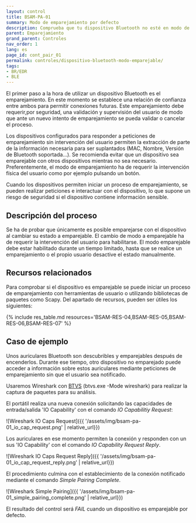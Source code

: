 ```yaml
---
layout: control
title: BSAM-PA-01
summary: Modo de emparejamiento por defecto
description: Comprueba que tu dispositivo Bluetooth no esté en modo de emparejamiento por defecto. Evita que un atacante pueda emparejarse con tu dispositivo sin tu intervención.
parent: Emparejamiento
grand_parent: Controles
nav_order: 1
lang: es
page_id: cont_pair_01
permalink: controles/dispositivo-bluetooth-modo-emparejable/
tags:
- BR/EDR
- BLE
---
```


El primer paso a la hora de utilizar un dispositivo Bluetooth es el emparejamiento. En este momento se establece una relación de confianza entre ambos para permitir conexiones futuras. Este emparejamiento debe requerir,por seguridad, una validación y supervisión del usuario de modo que ante un nuevo intento de emparejamiento se pueda validar o cancelar el proceso.

Los dispositivos configurados para responder a peticiones de emparejamiento sin intervención del usuario permiten la extracción de parte de la información necesaria para ser suplantados (MAC, Nombre, Versión de Bluetooth soportada...). Se recomienda evitar que un dispositivo sea emparejable con otros dispositivos mientras no sea necesario. Preferentemente, el modo de emparejamiento ha de requerir la intervención física del usuario como por ejemplo pulsando un botón.

Cuando los dispositivos permiten iniciar un proceso de emparejamiento, se pueden realizar peticiones e interactuar con el dispositivo, lo que supone un riesgo de seguridad si el dispositivo contiene información sensible.


## Descripción del proceso

Se ha de probar que únicamente es posible emparejarse con el dispositivo al cambiar su estado a emparejable. El cambio de modo a emparejable ha de requerir la intervención del usuario para habilitarse. El modo emparejable debe estar habilitado durante un tiempo limitado, hasta que se realice un emparejamiento o el propio usuario desactive el estado manualmente.


## Recursos relacionados

Para comprobar si el dispositivo es emparejable se puede iniciar un proceso de emparejamiento con herramientas de usuario o utilizando bibliotecas de paquetes como Scapy. Del apartado de recursos, pueden ser útiles los siguientes:

{% include res_table.md resources='BSAM-RES-04,BSAM-RES-05,BSAM-RES-06,BSAM-RES-07' %}


## Caso de ejemplo

Unos auriculares Bluetooth son descubribles y emparejables después de encenderlos. Durante ese tiempo, otro dispositivo no emparejado puede acceder a información sobre estos auriculares mediante peticiones de emparejamiento sin que el usuario sea notificado.

Usaremos Wireshark con [BTVS](https://learn.microsoft.com/es-es/windows-hardware/drivers/bluetooth/testing-btp-tools-btvs) (btvs.exe -Mode wireshark) para realizar la captura de paquetes para su análisis. 

El portátil realiza una nueva conexión solicitando las capacidades de entrada/salida 'IO Capability' con el comando _IO Capabilitiy Request_:

![Wireshark IO Caps Request]({{ '/assets/img/bsam-pa-01_io_cap_request.png' | relative_url}})

Los auriculares en ese momento permiten la conexión y responden con un sus 'IO Capability' con el comando _IO Capability Request Reply_.

![Wireshark IO Caps Request Reply]({{ '/assets/img/bsam-pa-01_io_cap_request_reply.png' | relative_url}})

El procedimiento culmina con el establecimiento de la conexión notificado mediante el comando _Simple Pairing Complete_.

![Wireshark Simple Pairing]({{ '/assets/img/bsam-pa-01_simple_pairing_complete.png' | relative_url}})

El resultado del control será _FAIL_ cuando un dispositivo es emparejable por defecto.
